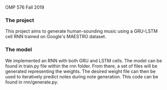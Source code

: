 OMP 576 Fall 2019

### The project

This project aims to generate human-sounding music using a GRU-LSTM cell RNN trained on Google's MAESTRO dataset.

### The model

We implemented an RNN with both GRU and LSTM cells. The model can be found in train.py file within the rnn folder. From there, a set 
of files will be generated representing the weights. The desired weight file can then be used to iteratively predict notes during note 
generation. This code can be found in rnn/generate.py.

